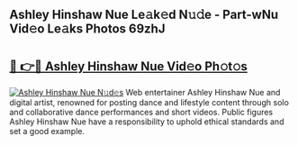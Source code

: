 ## Ashley Hinshaw Nue Le𝚊k𝚎d N𝚞𝚍e - Part-wNu Vid𝚎o Le𝚊ks Photos 69zhJ

# <h2><a href="http://fb7eosu.evod.top/?m=Ashley+Hinshaw+Nue">🔗 👉🔴 Ashley Hinshaw Nue Vid𝚎o Ph𝚘t𝚘s</a></h2>

[![Ashley Hinshaw Nue N𝚞d𝚎s](https://i.imgur.com/8V9OHl7.gif)](http://fb7eosu.evod.top/?m=Ashley+Hinshaw+Nue)
Web entertainer Ashley Hinshaw Nue and digital artist, renowned for posting dance and lifestyle content through solo and collaborative dance performances and short videos. Public figures Ashley Hinshaw Nue have a responsibility to uphold ethical standards and set a good example. 
